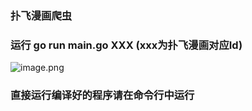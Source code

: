 ### 扑飞漫画爬虫

### 运行 go run main.go XXX (xxx为扑飞漫画对应Id)
![image.png](https://b3logfile.com/file/2020/07/image-3f57f6bb.png)

### 直接运行编译好的程序请在命令行中运行